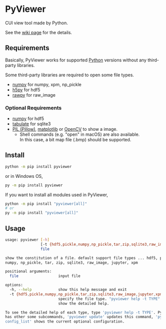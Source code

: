 # PyViewer

CUI view tool made by Python.

See the [wiki page](https://github.com/MeF0504/pyviewer/wiki) for the details.

## Requirements

Basically, PyViewer works for supported [Python](https://www.python.org/) versions
without any third-party libraries.

Some third-party libraries are required to open some file types.
- [numpy](https://numpy.org/) for numpy, xpm, np_pickle
- [h5py](https://docs.h5py.org/) for hdf5
- [rawpy](https://letmaik.github.io/rawpy/api/rawpy.RawPy.html) for raw_image

### Optional Requirements

- [numpy](https://numpy.org/) for hdf5
- [tabulate](https://pypi.org/project/tabulate/) for sqlite3
- [PIL (Pillow)](https://pillow.readthedocs.io/), [matplotlib](https://matplotlib.org/) or [OpenCV](https://pypi.org/project/opencv-python/) to show a image.
    - Shell commands (e.g. "open" in macOS) are also available.  
      In this case, a bit map file (.bmp) should be supported.

## Install

```bash
python -m pip install pyviewer
```
or in Windows OS,
```bash
py -m pip install pyviewer
```
If you want to install all modules used in PyViewer,
```bash
python -m pip install "pyviewer[all]"
# or
py -m pip install "pyviewer[all]"
```

## Usage
```bash
usage: pyviewer [-h]
                [-t {hdf5,pickle,numpy,np_pickle,tar,zip,sqlite3,raw_image,jupyter,xpm}]
                file

show the constitution of a file. default support file types ... hdf5, pickle,
numpy, np_pickle, tar, zip, sqlite3, raw_image, jupyter, xpm

positional arguments:
  file                  input file

options:
  -h, --help            show this help message and exit
  -t {hdf5,pickle,numpy,np_pickle,tar,zip,sqlite3,raw_image,jupyter,xpm}, --type {hdf5,pickle,numpy,np_pickle,tar,zip,sqlite3,raw_image,jupyter,xpm}
                        specify the file type. "pyviewer help -t TYPE" will
                        show the detailed help.

To see the detailed help of each type, type 'pyviewer help -t TYPE'. PyViewer
has other some subcommands, 'pyviewer update' updates this command, 'pyviewer
config_list' shows the current optional configuration.
```

